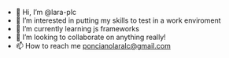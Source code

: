 - 👋 Hi, I’m @lara-plc
- 👀 I’m interested in putting my skills to test in a work enviroment
- 🌱 I’m currently learning js frameworks
- 💞️ I’m looking to collaborate on anything really!
- 📫 How to reach me poncianolaralc@gmail.com

<!---
lara-plc/lara-plc is a ✨ special ✨ repository because its `README.md` (this file) appears on your GitHub profile.
You can click the Preview link to take a look at your changes.
--->

